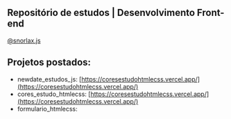 **Repositório de estudos** | Desenvolvimento Front-end
---
[@snorlax.js](https://www.instagram.com/snorlax.js/)
## Projetos postados:
* newdate_estudos_js: [https://coresestudohtmlecss.vercel.app/](https://coresestudohtmlecss.vercel.app/)
* cores_estudo_htmlecss: [https://coresestudohtmlecss.vercel.app/](https://coresestudohtmlecss.vercel.app/)
* formulario_htmlecss:
